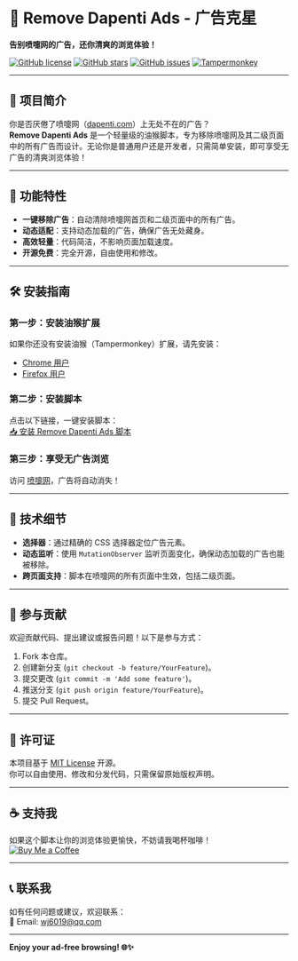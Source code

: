 # 🚀 Remove Dapenti Ads - 广告克星

**告别喷嚏网的广告，还你清爽的浏览体验！**

[![GitHub license](https://img.shields.io/github/license/your-username/remove-dapenti-ads?style=flat-square)](https://github.com/your-username/remove-dapenti-ads/blob/main/LICENSE)
[![GitHub stars](https://img.shields.io/github/stars/your-username/remove-dapenti-ads?style=flat-square)](https://github.com/your-username/remove-dapenti-ads/stargazers)
[![GitHub issues](https://img.shields.io/github/issues/your-username/remove-dapenti-ads?style=flat-square)](https://github.com/your-username/remove-dapenti-ads/issues)
[![Tampermonkey](https://img.shields.io/badge/Tampermonkey-Script-blue?style=flat-square)](https://www.tampermonkey.net/)

---

## 🌟 项目简介

你是否厌倦了喷嚏网（[dapenti.com](https://www.dapenti.com)）上无处不在的广告？  
**Remove Dapenti Ads** 是一个轻量级的油猴脚本，专为移除喷嚏网及其二级页面中的所有广告而设计。无论你是普通用户还是开发者，只需简单安装，即可享受无广告的清爽浏览体验！

---

## 🚀 功能特性

- **一键移除广告**：自动清除喷嚏网首页和二级页面中的所有广告。
- **动态适配**：支持动态加载的广告，确保广告无处藏身。
- **高效轻量**：代码简洁，不影响页面加载速度。
- **开源免费**：完全开源，自由使用和修改。

---

## 🛠️ 安装指南

### 第一步：安装油猴扩展
如果你还没有安装油猴（Tampermonkey）扩展，请先安装：
- [Chrome 用户](https://chrome.google.com/webstore/detail/tampermonkey/dhdgffkkebhmkfjojejmpbldmpobfkfo)
- [Firefox 用户](https://addons.mozilla.org/firefox/addon/tampermonkey/)

### 第二步：安装脚本
点击以下链接，一键安装脚本：  
[📥 安装 Remove Dapenti Ads 脚本](https://github.com/wj6019/remove-dapenti-ads/raw/main/remove-dapenti-ads.js)

### 第三步：享受无广告浏览
访问 [喷嚏网](https://www.dapenti.com)，广告将自动消失！

---

## 🧰 技术细节

- **选择器**：通过精确的 CSS 选择器定位广告元素。
- **动态监听**：使用 `MutationObserver` 监听页面变化，确保动态加载的广告也能被移除。
- **跨页面支持**：脚本在喷嚏网的所有页面中生效，包括二级页面。

---

## 🤝 参与贡献

欢迎贡献代码、提出建议或报告问题！以下是参与方式：
1. Fork 本仓库。
2. 创建新分支 (`git checkout -b feature/YourFeature`)。
3. 提交更改 (`git commit -m 'Add some feature'`)。
4. 推送分支 (`git push origin feature/YourFeature`)。
5. 提交 Pull Request。

---

## 📜 许可证

本项目基于 [MIT License](https://github.com/your-username/remove-dapenti-ads/blob/main/LICENSE) 开源。  
你可以自由使用、修改和分发代码，只需保留原始版权声明。

---

## ☕ 支持我

如果这个脚本让你的浏览体验更愉快，不妨请我喝杯咖啡！  
[![Buy Me a Coffee](https://img.shields.io/badge/Buy%20Me%20a%20Coffee-Donate-orange?style=flat-square)](https://www.buymeacoffee.com/wj6019)

---

## 📞 联系我

如有任何问题或建议，欢迎联系：  
📧 Email: wj6019@qq.com 

---

**Enjoy your ad-free browsing! 🌐✨**
